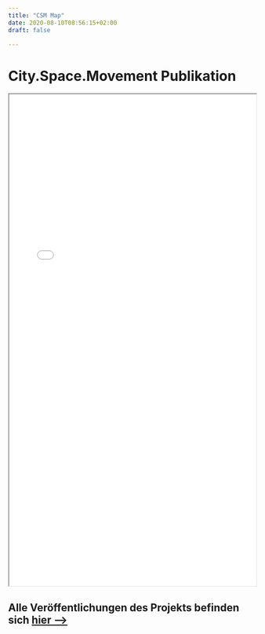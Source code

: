 ```yaml
---
title: "CSM Map"
date: 2020-08-10T08:56:15+02:00
draft: false

---
```


<html>
  <head>
    <title>City.Space.Movement</title>
  </head>
  <body>
    <h1>City.Space.Movement Publikation</h1>
    <iframe src="/upcoming/csmmap.pdf" width="100%" height="1000px">
    </iframe>
  </body>
</html>

## Alle Veröffentlichungen des Projekts befinden sich [hier -->](https://www.irritiertestadt.de/projekt/city-space-movement/)